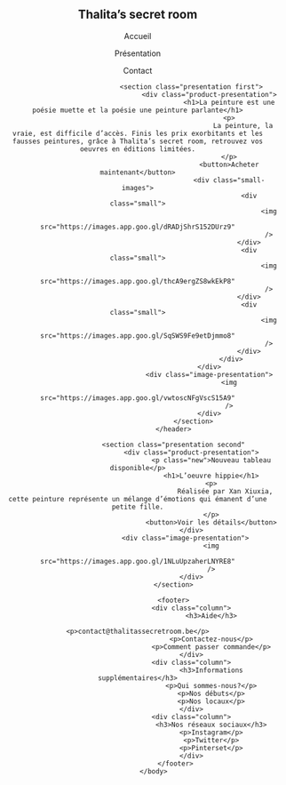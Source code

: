 <html lang="fr">
          <head>
                    <meta charset’’UTF-8’’/>
                    <meta http-equiv="X-UA-Compatible" content="IE=edge"/>
                    <meta name="viewport" content="width=device-width, initial-scale=1,0"/>
                    <title>Thalita’s secret room</title>
                    <link rel="stylesheet" href="style10.css"/>
          </head>
          <body>
                    <header>
                              <nav>
                                        <h1>Thalita’s secret room</h1>
                                        <div class="right">
                                                   <p>Accueil</p>
                                                   <p>Présentation</p>
                                                   <p>Contact</p>
                                        </div>
                               </nav>
                              
                               <section class="presentation first">
                                        <div class="product-presentation">
                                                  <h1>La peinture est une poésie muette et la poésie une peinture parlante</h1>
                                                  <p>
                                                         La peinture, la vraie, est difficile d’accès. Finis les prix exorbitants et les fausses peintures, grâce à Thalita’s secret room, retrouvez vos oeuvres en éditions limitées.
                                                  </p>
                                                  <button>Acheter maintenant</button>
                                                  <div class="small-images">
                                                            <div class="small">
                                                                      <img
                                                                                src="https://images.app.goo.gl/dRADjShrS152DUrz9"
                                                                      />
                                                            </div>
                                                            <div class="small">
                                                                      <img
                                                                                src="https://images.app.goo.gl/thcA9ergZS8wkEkP8"
                                                                      />
                                                            </div>
                                                            <div class="small">
                                                                      <img
                                                                                src="https://images.app.goo.gl/SqSWS9Fe9etDjmmo8"
                                                                      />
                                                            </div>
                                                   </div>
                                        </div>
                                        <div class="image-presentation">
                                                  <img
                                                           src="https://images.app.goo.gl/vwtoscNFgVscS15A9"
                                                  />
                                        </div>
                                </section>
                      </header>
                
                      <section class="presentation second"
                               <div class="product-presentation">
                                         <p class="new">Nouveau tableau disponible</p>
                                         <h1>L’oeuvre hippie</h1>
                                         <p>
                                                Réalisée par Xan Xiuxia, cette peinture représente un mélange d’émotions qui émanent d’une petite fille.
                                         </p>
                                         <button>Voir les détails</button>
                               </div>
                               <div class="image-presentation">   
                                         <img
                                                  src="https://images.app.goo.gl/1NLuUpzaherLNYRE8"
                                         />
                               </div>
                      </section>

                      <footer>
                               <div class="column">
                                         <h3>Aide</h3>
                                         <p>contact@thalitassecretroom.be</p>
                                         <p>Contactez-nous</p>
                                         <p>Comment passer commande</p>
                               </div>
                               <div class="column">
                                         <h3>Informations supplémentaires</h3>
                                         <p>Qui sommes-nous?</p>
                                         <p>Nos débuts</p>
                                         <p>Nos locaux</p>
                               </div>
                               <div class="column">
                                         <h3>Nos réseaux sociaux</h3>
                                         <p>Instagram</p>
                                         <p>Twitter</p>
                                         <p>Pinterset</p>
                               </div>
                       </footer>
            </body>
</html>
